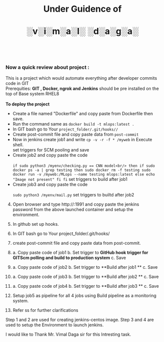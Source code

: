 # <div align=center> Under Guidence of </div>
# <div align=center> ░v░i░m░a░l░ ░d░a░g░a░</div><br/><br/>
### Now a quick review about project :<br/>
This is a project which would automate everything after developer commits code in GIT<br/>
Prerequities: **GIT , Docker, ngrok and Jenkins** should be pre installed on the top of Base system RHEL8<br/><br/>
**To deploy the project**
- Create a file named "Dockerfile" and copy paste from Dockerfile then save.
- Run the command same as `docker build -t mlops:latest .`
- In GIT bash go to Your `project_folder/.git/hooks//`
- Create post-commit file and copy paste data from `post-commit`
- Now in jenkins create job1 and write `cp -v -r -f * /myweb` in Execute shell.<br/>
  set triggers for SCM pooling and save
- Create job2 and copy paste the code <br/><br/>
`if sudo python3 /myenv/checking.py == CNN model<br/>
then
if sudo docker ps -a | grep testing
then
sudo docker rm -f testing
sudo docker run -v /myweb:/MLops --name testing mlops:latest
else
echo "Image not present"
fi
fi`
   set triggers to build after job1
- Create job3 and copy paste the code <br/><br/>
  `sudo python3 /myenv/mail.py`
   set triggers to builtd after job2
4) Open browser and type http://<IP of BaseOS>:1991 and copy paste the jenkins password from the above launched container and setup the environment.
5) In github set up hooks.
6) In GIT bash go to Your project_folder/.git/hooks/
7) create post-commit file and copy paste data from post-commit.
8) a. Copy paste code of job1
   b. Set trigger to **GitHub hook trigger for GITScm polling and build to production system**
   c. Save
9) a. Copy paste code of job2
   b. Set trigger to **Build after job1 **
   c. Save
10) a. Copy paste code of job3
   b. Set trigger to **Build after job2 **
   c. Save
11) a. Copy paste code of job4
   b. Set trigger to **Build after job3 **
   c. Save
12) Setup job5 as pipeline for all 4 jobs using Build pipeline as a monitoring system.

13) Refer ss for further clarifications

Step 1 and 2 are used for creating jenkins-centos image.
Step 3 and 4 are used to setup the Environment to launch jenkins.




I would like to Thank Mr. Vimal Daga sir for this Intresting task.
